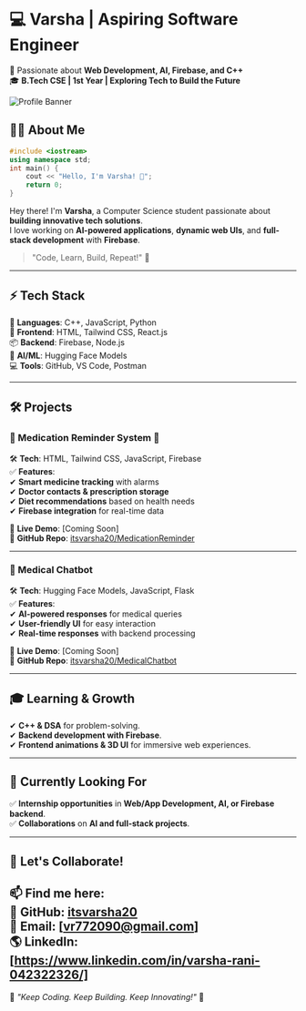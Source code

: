 # 💻 Varsha | Aspiring Software Engineer  
🚀 Passionate about **Web Development, AI, Firebase, and C++**  
🎓 **B.Tech CSE | 1st Year | Exploring Tech to Build the Future**  

![Profile Banner](https://media.giphy.com/media/qgQUggAC3Pfv687qPC/giphy.gif)  

## 👩‍💻 About Me  
```c++
#include <iostream>
using namespace std;
int main() {
    cout << "Hello, I'm Varsha! 👋";
    return 0;
}
```
Hey there! I'm **Varsha**, a Computer Science student passionate about **building innovative tech solutions**.  
I love working on **AI-powered applications**, **dynamic web UIs**, and **full-stack development** with **Firebase**.  

> "Code, Learn, Build, Repeat!" 🔁  

---

## ⚡ Tech Stack  
🚀 **Languages**: C++, JavaScript, Python  
🎨 **Frontend**: HTML, Tailwind CSS, React.js  
📦 **Backend**: Firebase, Node.js  
🤖 **AI/ML**: Hugging Face Models  
💻 **Tools**: GitHub, VS Code, Postman  

---

## 🛠️ Projects  

### 📱 Medication Reminder System 💊  
🛠 **Tech**: HTML, Tailwind CSS, JavaScript, Firebase  
✅ **Features**:  
✔ **Smart medicine tracking** with alarms  
✔ **Doctor contacts & prescription storage**  
✔ **Diet recommendations** based on health needs  
✔ **Firebase integration** for real-time data  


🔗 **Live Demo**: [Coming Soon]  
🔗 **GitHub Repo**: [itsvarsha20/MedicationReminder](#)  

---

### 🤖 Medical Chatbot  
🛠 **Tech**: Hugging Face Models, JavaScript, Flask  
✅ **Features**:  
✔ **AI-powered responses** for medical queries  
✔ **User-friendly UI** for easy interaction  
✔ **Real-time responses** with backend processing  

🔗 **Live Demo**: [Coming Soon]  
🔗 **GitHub Repo**: [itsvarsha20/MedicalChatbot](#)  

---

## 🎓 Learning & Growth  
✔ **C++ & DSA** for problem-solving.  
✔ **Backend development with Firebase**.  
✔ **Frontend animations & 3D UI** for immersive web experiences.  

---

## 🌱 Currently Looking For  
✅ **Internship opportunities** in **Web/App Development, AI, or Firebase backend**.  
✅ **Collaborations** on **AI and full-stack projects**.  

---

## 🤝 Let's Collaborate!  
📫 **Find me here:**  
💼 **GitHub**: [itsvarsha20](https://github.com/itsvarsha20)  
💌 **Email**: [vr772090@gmail.com]  
🌎 **LinkedIn**: [https://www.linkedin.com/in/varsha-rani-042322326/]
---
🚀 *"Keep Coding. Keep Building. Keep Innovating!"* 🚀
